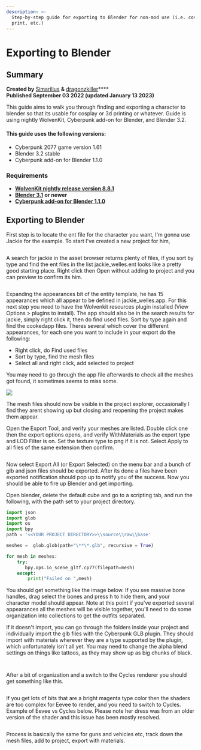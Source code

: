 ```yaml
---
description: >-
  Step-by-step guide for exporting to Blender for non-mod use (i.e. cosplay, 3d
  print, etc.)
---
```


# Exporting to Blender

## Summary

**Created by** [Simarilius](https://app.gitbook.com/u/G2MqNkfgTlQ1R3G4B5s6WefLjdy2 "mention") **&** [dragonzkiller](https://app.gitbook.com/u/dpriBUirXwWYeCIhyywmqhKrMMV2 "mention")****\
**Published September 03 2022 (updated January 13 2023)**

This guide aims to walk you through finding and exporting a character to blender so that its usable for cosplay or 3d printing or whatever. Guide is using nightly WolvenKit, Cyberpunk add-on for Blender, and Blender 3.2.

#### This guide uses the following versions:

* Cyberpunk 2077 game version 1.61
* Blender 3.2 stable
* Cyberpunk add-on for Blender 1.1.0

### Requirements

* [**WolvenKit nightly release version 8.8.1**](https://github.com/WolvenKit/WolvenKit)
* [**Blender 3.1**](https://www.blender.org/) **or newer**
* ****[**Cyberpunk add-on for Blender 1.1.0**](https://github.com/WolvenKit/Cyberpunk-Blender-add-on/releases/tag/1.1.0)****

## Exporting to Blender

First step is to locate the ent file for the character you want, I'm gonna use Jackie for the example. To start I've created a new project for him,&#x20;

<figure><img src="../../.gitbook/assets/image (2) (1).png" alt=""><figcaption></figcaption></figure>

A search for jackie in the asset browser returns plenty of files, if you sort by type and find the ent files in the list jackie\_welles.ent looks like a pretty good starting place. Right click then Open without adding to project and you can preview to confirm its him.

<figure><img src="../../.gitbook/assets/image (4).png" alt=""><figcaption></figcaption></figure>

Expanding the appearances bit of the entity template, he has 15 appearances which all appear to be defined in jackie\_welles.app. For this next step you need to have the Wolvenkit resources plugin installed (View Options > plugins to install). The app should also be in the search results for jackie, simply right click it, then do find used files. Sort by type again and find the cookedapp files. Theres several which cover the different appearances, for each one you want to include in your export do the following:&#x20;

* Right click, do Find used files&#x20;
* Sort by type, find the mesh files&#x20;
* Select all and right click, add selected to project

You may need to go through the app file afterwards to check all the meshes got found, it sometimes seems to miss some.



![](<../../.gitbook/assets/image (1) (1) (1).png>)

The mesh files should now be visible in the project explorer, occasionally I find they arent showing up but closing and reopening the project makes them appear.

Open the Export Tool, and verify your meshes are listed. Double click one then the export options opens, and verify WithMaterials as the export type and LOD Filter is on. Set the texture type to png if it is not. Select Apply to all files of the same extension then confirm.&#x20;

<figure><img src="../../.gitbook/assets/image (7) (1).png" alt=""><figcaption></figcaption></figure>

Now select Export All (or Export Selected) on the menu bar and a bunch of glb and json files should be exported. After its done a files have been exported notification should pop up to notify you of the success. Now you should be able to fire up Blender and get importing.

Open blender, delete the default cube and go to a scripting tab, and run the following, with the path set to your project directory.

```python
import json
import glob
import os
import bpy
path = '<<YOUR PROJECT DIRECTORY>>\\source\\raw\\base'

meshes =  glob.glob(path+"\**\*.glb", recursive = True)

for mesh in meshes:
    try:
       bpy.ops.io_scene_gltf.cp77(filepath=mesh)
    except:
        print("Failed on ",mesh)
```

You should get something like the image below. If you see massive bone handles, drag select the bones and press h to hide them, and your character model should appear. Note at this point if you've exported several appearances all the meshes will be visible together, you'll need to do some organization into collections to get the outfits separated.

If it doesn't import, you can go through the folders inside your project and individually import the glb files with the Cyberpunk GLB plugin. They should import with materials wherever they are a type supported by the plugin, which unfortunately isn't all yet. You may need to change the alpha blend settings on things like tattoos, as they may show up as big chunks of black.&#x20;



<figure><img src="../../.gitbook/assets/image (5).png" alt=""><figcaption></figcaption></figure>

<figure><img src="../../.gitbook/assets/image (6) (1).png" alt=""><figcaption></figcaption></figure>

After a bit of organization and a switch to the Cycles renderer you should get something like this.

<figure><img src="../../.gitbook/assets/image (8) (1).png" alt=""><figcaption></figcaption></figure>

If you get lots of bits that are a bright magenta type color then the shaders are too complex for Eevee to render, and you need to switch to Cycles. Example of Eevee vs Cycles below. Please note her dress was from an older version of the shader and this issue has been mostly resolved.

<figure><img src="../../.gitbook/assets/image (4) (1).png" alt=""><figcaption></figcaption></figure>

Process is basically the same for guns and vehicles etc, track down the mesh files, add to project, export with materials.
